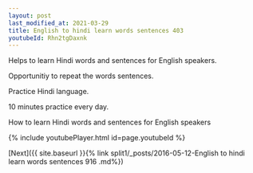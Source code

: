 ```yaml
---
layout: post
last_modified_at: 2021-03-29
title: English to hindi learn words sentences 403 
youtubeId: Rhn2tgDaxnk
---
```

 
 
Helps to learn Hindi words and sentences for English speakers.

Opportunitiy to repeat the words sentences. 

Practice Hindi language. 
 
10 minutes practice every day. 
 
How to learn Hindi words and sentences for English speakers 
 
{% include youtubePlayer.html id=page.youtubeId %}
 
 
[Next]({{ site.baseurl }}{% link  split1/_posts/2016-05-12-English to hindi learn words sentences 916 .md%})
 
